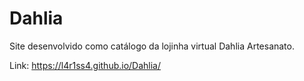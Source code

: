 # Dahlia

Site desenvolvido como catálogo da lojinha virtual Dahlia Artesanato.

Link: https://l4r1ss4.github.io/Dahlia/
